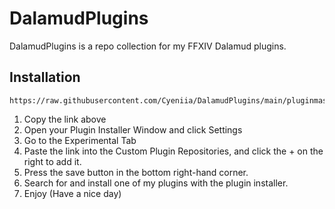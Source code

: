 # DalamudPlugins
DalamudPlugins is a repo collection for my FFXIV Dalamud plugins.

## Installation
```
https://raw.githubusercontent.com/Cyeniia/DalamudPlugins/main/pluginmaster.json
```
1. Copy the link above
2. Open your Plugin Installer Window and click Settings
3. Go to the Experimental Tab
4. Paste the link into the Custom Plugin Repositories, and click the + on the right to add it.
5. Press the save button in the bottom right-hand corner.
6. Search for and install one of my plugins with the plugin installer.
7. Enjoy (Have a nice day)
